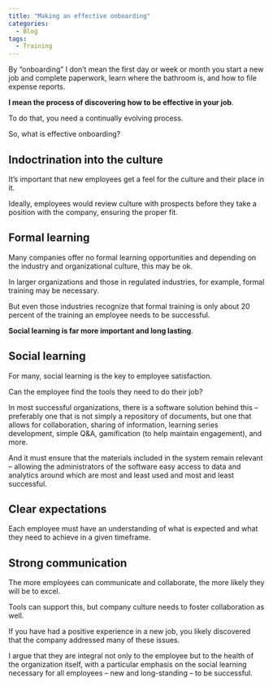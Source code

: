 ```yaml
---
title: "Making an effective onboarding"
categories:
  - Blog
tags:
  - Training
---
```


By “onboarding” I don’t mean the first day or week or month you start a new job and complete paperwork, learn where the bathroom is, and how to file expense reports.

<b>I mean the process of discovering how to be effective in your job</b>. 

To do that, you need a continually evolving process.

So, what is effective onboarding? 

<h2>Indoctrination into the culture</h2>

It’s important that new employees get a feel for the culture and their place in it. 

Ideally, employees would review culture with prospects before they take a position with the company, ensuring the proper fit.

<h2>Formal learning</h2>

Many companies offer no formal learning opportunities and depending on the industry and organizational culture, this may be ok.

In larger organizations and those in regulated industries, for example, formal training may be necessary. 

But even those industries recognize that formal training is only about 20 percent of the training an employee needs to be successful. 

<b>Social learning is far more important and long lasting</b>.

<h2>Social learning</h2>

For many, social learning is the key to employee satisfaction. 

Can the employee find the tools they need to do their job? 

In most successful organizations, there is a software solution behind this – preferably one that is not simply a repository of documents, but one that allows for collaboration, sharing of information, learning series development, simple Q&A, gamification (to help maintain engagement), and more. 

And it must ensure that the materials included in the system remain relevant – allowing the administrators of the software easy access to data and analytics around which are most and least used and most and least successful.

<h2>Clear expectations</h2>

Each employee must have an understanding of what is expected and what they need to achieve in a given timeframe.

<h2>Strong communication</h2>

The more employees can communicate and collaborate, the more likely they will be to excel. 

Tools can support this, but company culture needs to foster collaboration as well.

If you have had a positive experience in a new job, you likely discovered that the company addressed many of these issues. 

I argue that they are integral not only to the employee but to the health of the organization itself, with a particular emphasis on the social learning necessary for all employees – new and long-standing – to be successful. 